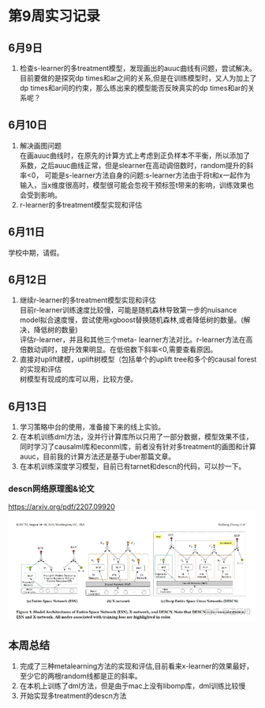 # 第9周实习记录

## 6月9日
1. 检查s-learner的多treatment模型，发现画出的auuc曲线有问题，尝试解决。
目前要做的是探究dp times和ar之间的关系,但是在训练模型时，又人为加上了dp times和ar间的约束，那么练出来的模型能否反映真实的dp times和ar的关系呢？<br>

## 6月10日
1. 解决画图问题 <br>
在画auuc曲线时，在原先的计算方式上考虑到正负样本不平衡，所以添加了系数，之后auuc曲线正常，但是slearner在高动调倍数时，random提升的斜率<0，
可能是s-learner方法自身的问题:s-learner方法由于将t和x一起作为输入，当x维度很高时，模型很可能会忽视干预标签t带来的影响，训练效果也会受到影响。<br>
2. r-learner的多treatment模型实现和评估 <br>

## 6月11日
学校中期，请假。

## 6月12日
1. 继续r-learner的多treatment模型实现和评估 <br>
目前r-learner训练速度比较慢，可能是随机森林导致第一步的nuisance model拟合速度慢，尝试使用xgboost替换随机森林,或者降低树的数量。(解决，降低树的数量)<br>
评估r-learner，并且和其他三个meta- learner方法对比。r-learner方法在高倍数动调时，提升效果明显。在低倍数下斜率<0,需要查看原因。<br>
2. 直接对uplift建模，uplift树模型（包括单个的uplift tree和多个的causal forest的实现和评估 <br>
树模型有现成的库可以用，比较方便。

## 6月13日
1. 学习策略中台的使用，准备接下来的线上实验。<br>
2. 在本机训练dml方法，没并行计算库所以只用了一部分数据，模型效果不佳，同时学习了causalml库和econml库，前者没有针对多treatment的画图和计算auuc，目前我的计算方法还是基于uber那篇文章。<br>
3. 在本机训练深度学习模型，目前已有tarnet和descn的代码，可以抄一下。<br>
### descn网络原理图&论文
https://arxiv.org/pdf/2207.09920
![img.png](descn_stc.png)

## 本周总结
1. 完成了三种metalearning方法的实现和评估,目前看来x-learner的效果最好，至少它的两根random线都是正的斜率。
2. 在本机上训练了dml方法，但是由于mac上没有libomp库，dml训练比较慢
3. 开始实现多treatment的descn方法